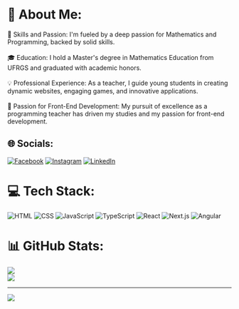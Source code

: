 # 💫 About Me:
🌟 Skills and Passion: I'm fueled by a deep passion for Mathematics and Programming, backed by solid skills.<br><br>🎓 Education: I hold a Master's degree in Mathematics Education from UFRGS and graduated with academic honors.<br><br>💡 Professional Experience: As a teacher, I guide young students in creating dynamic websites, engaging games, and innovative applications.<br><br>🚀 Passion for Front-End Development: My pursuit of excellence as a programming teacher has driven my studies and my passion for front-end development.<br>


## 🌐 Socials:
[![Facebook](https://img.shields.io/badge/Facebook-%231877F2.svg?logo=Facebook&logoColor=white)](https://facebook.com/https://www.facebook.com/erica.vitoria.714) [![Instagram](https://img.shields.io/badge/Instagram-%23E4405F.svg?logo=Instagram&logoColor=white)](https://instagram.com/https://www.instagram.com/erica_machads/) [![LinkedIn](https://img.shields.io/badge/LinkedIn-%230077B5.svg?logo=linkedin&logoColor=white)](https://linkedin.com/in/https://www.linkedin.com/in/erica-vitoria-machado-da-silva/) 

# 💻 Tech Stack:
![HTML](https://img.shields.io/badge/HTML5-%23E34F26?style=flat&logo=html5&logoColor=white) ![CSS](https://img.shields.io/badge/CSS3-%231572B6?style=flat&logo=css3&logoColor=white) ![JavaScript](https://img.shields.io/badge/JavaScript-%23323330?style=flat&logo=javascript&logoColor=%23F7DF1E) ![TypeScript](https://img.shields.io/badge/TypeScript-%23007ACC?style=flat&logo=typescript&logoColor=white) ![React](https://img.shields.io/badge/React-%2320232a?style=flat&logo=react&logoColor=%2361DAFB) ![Next.js](https://img.shields.io/badge/Next-black?style=flat&logo=next.js&logoColor=white) ![Angular](https://img.shields.io/badge/Angular-%23DD0031?style=flat&logo=angular&logoColor=white)

# 📊 GitHub Stats:
![](https://github-readme-streak-stats.herokuapp.com/?user=ericamachads&theme=dark&hide_border=false)<br/>
![](https://github-readme-stats.vercel.app/api/top-langs/?username=ericamachads&theme=dark&hide_border=false&include_all_commits=false&count_private=false&layout=compact)

---
[![](https://visitcount.itsvg.in/api?id=ericamachads&icon=0&color=0)](https://visitcount.itsvg.in)

<!-- Proudly created with GPRM ( https://gprm.itsvg.in ) -->

